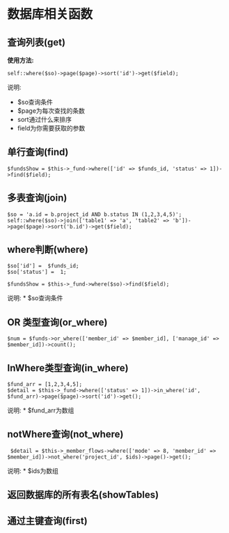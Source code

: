 # 数据库相关函数

## 查询列表(get)

**使用方法:**

```
self::where($so)->page($page)->sort('id')->get($field);
```
说明:
   * $so查询条件
   * $page为每次查找的条数
   * sort通过什么来排序
   * field为你需要获取的参数

## 单行查询(find)

```
$fundsShow = $this->_fund->where(['id' => $funds_id, 'status' => 1])->find($field);
```

## 多表查询(join)

```
$so = 'a.id = b.project_id AND b.status IN (1,2,3,4,5)';
self::where($so)->join(['table1' => 'a', 'table2' => 'b'])->page($page)->sort('b.id')->get($field);
```

## where判断(where)

```
$so['id'] =  $funds_id;
$so['status'] =  1;

$fundsShow = $this->_fund->where($so)->find($field);
```
说明:
    * $so查询条件

## OR 类型查询(or_where)

```
$num = $funds->or_where(['member_id' => $member_id], ['manage_id' => $member_id])->count();
```

## InWhere类型查询(in_where)

```
$fund_arr = [1,2,3,4,5];
$detail = $this->_fund->where(['status' => 1])->in_where('id', $fund_arr)->page($page)->sort('id')->get();
```

说明:
    * $fund_arr为数组

## notWhere查询(not_where)

```
 $detail = $this->_member_flows->where(['mode' => 8, 'member_id' => $member_id])->not_where('project_id', $ids)->page()->get();
```

说明:
    * $ids为数组

## 返回数据库的所有表名(showTables)


## 通过主键查询(first)




